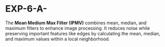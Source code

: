 # EXP-6-A-
The **Mean Medium Max Filter (IPMV)** combines mean, median, and maximum filters to enhance image processing. It reduces noise while preserving important features like edges by calculating the mean, median, and maximum values within a local neighborhood. 
